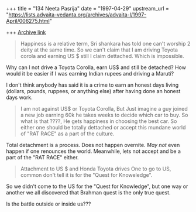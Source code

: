 +++
title = "134 Neeta Pasrija"
date = "1997-04-29"
upstream_url = "https://lists.advaita-vedanta.org/archives/advaita-l/1997-April/006275.html"

+++
[Archive link](https://lists.advaita-vedanta.org/archives/advaita-l/1997-April/006275.html)

 >Happiness is a relative term, Sri shankara has told one can't worship
  >2 deity at the same time. So we can't claim that I am driving Toyota
  >corola and earning US $ still I claim dettached. Which is impossible.

Why can I not drive a Toyota Corolla, earn US$ and still be detached?  How
would it be easier if I was earning Indian rupees and driving a Maruti?

I don't think anybody has said it is a crime to earn an honest days living
(dollars, pounds, ruppees, or anything else) after having done an honest days
work.

  >I am not against US$ or Toyota Corolla, But Just imagine a guy joined
  >a new job earning 60k he takes weeks to decide which car to buy. So what
  >is that ????, He gets happiness in choosing the best car. So either one
  >should be totally dettached or accept this mundane world of "RAT RACE"
  >as a part of the culture.

Total detachment is a process. Does not happen overnite.  *May not* even happen
if one renounces the world.  Meanwhile, lets not accept and be a part of the
"RAT RACE" either.

  >Attachment to US $ and Honda Toyota drives One to go to US, common
  >don't tell it is for the "Quest  for  Knoweledge".

So we didn't come to the US for the "Quest for Knowledge", but one way or
another we all discovered that Brahman quest is the only true quest.

Is the battle outside or inside us???

